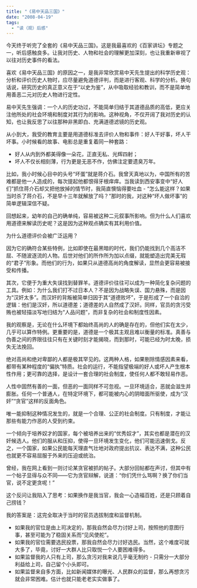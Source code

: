 ```yaml
---
title: "《易中天品三国》"
date: "2008-04-19"
tags: 
  - "读（观）后感"
---
```


今天终于听完了全套的《易中天品三国》。这是我最喜欢的《百家讲坛》专题之一，听后感触良多。让我对历史、人物和社会的理解更加深刻，也让我重新审视了以往对历史事件的看法。

喜欢《易中天品三国》的原因之一，是我非常欣赏易中天先生提出的科学历史观：分析和评价历史人物时，应尽量避免道德评判，而是进行客观、科学的分析。换句话说，研究历史的真正意义在于“以史为鉴”，从中吸取经验和教训，而不是简单地用善恶二元对历史人物进行定性。

易中天先生强调：一个人的历史功过，不能简单归结于其道德品质的高低，更应关注他所处的社会环境和制度对其行为的影响。这种视角，不仅开阔了我对历史的认知，也让我反思了以往那种非黑即白、充满道德滤镜的历史观。

从小到大，我受的教育主要是用道德标准去评价人物和事件：好人干好事，坏人干坏事。小时候看的故事、电影总是重复着同一种套路：

- 好人从内到外都美得像一朵花，正直无私、光辉四射；
- 坏人不仅长相刻薄，行为更是无恶不作，仿佛注定要遗臭万年。

比如，我小时候心目中的头号“坏蛋”就是蒋介石。我曾天真地以为，中国所有的苦难都是他一人造成的，每次提起他都恨得牙根痒痒。当我读到西安事变中“好人们”抓住蒋介石却又把他放掉的情节时，我简直懊恼得要吐血 - “怎么能这样？如果当时杀了蒋介石，不是早十三年就解放了吗？”那时的我，对这种“坏人做坏事”的简单逻辑深信不疑。

回想起来，幼年的自己的确单纯，容易被这种二元叙事所影响。但为什么人们喜欢用道德来解读历史呢？这是因为这种观点确实有其利用价值。

为什么道德评价会被广泛运用？

因为它的确符合某些特例，比如即使在最黑暗的时代，我们仍能找到几个高洁不屈、不随波逐流的人物。后世对他们的所作所为加以点缀，就能塑造出完美无瑕的“君子”形象。而他们的行为，如果只从道德高尚的角度解读，显然会更容易被接受和传播。

其次，它便于为重大失误找到替罪羊。道德评价往往可以成为一种简化复杂问题的工具。例如：为什么我们打不过日本人？不是因为战略失误、国力悬殊，而是因为“汉奸太多”。而汉奸的背叛被简单归因于其“道德败坏”，于是形成了一个自洽的逻辑：他们是汉奸，所以道德差；道德差的人自然成了汉奸。同样，官员的贪污受贿也被轻描淡写地归结为“人品问题”，而非复杂的社会和制度性因素。

我的观察是，无论在什么环境下都始终高尚的人的确是存在的，但他们实在太少，几乎可以算作特例。更重要的是，道德是一个极其主观且难以衡量的标准。真善与伪善之间的界限往往只有在关键时刻才能揭晓，而到那时，可能已经为时太晚，损失无法挽回。

绝对高尚和绝对卑鄙的人都是极其罕见的。这两种人格，如果剔除情感因素来看，都带有某种程度的“偏执”特质。社会的运行，不能指望极端的好人或坏人产生根本性作用；更可靠的选择，是设计一套合理的社会制度，使任何人都不敢轻易作恶。

人性中固然有善的一面，但恶的一面同样不可忽视。一旦环境适合，恶就会滋生并膨胀。任何一个普通人，在特定环境下，都可能被内心的阴暗面所驱使，成为“汉奸”“贪官”这样的反面角色。

唯一能抑制这种情况发生的，就是一个合理、公正的社会制度。只有制度，才能让那些有能力作恶的人受到约束。

一个倾向于培养奴才的国家，每个被培养出来的“优秀奴才”，其实也都是潜在的汉奸候选人。他们的服从和压抑，使得一旦环境发生变化，他们可能迅速倒戈。反之，一个国家，如果公民能每天理直气壮地对政府提出抗议、表达不满，这种公民也就更不容易屈服于外来的压迫或统治。

曾经，我在网上看到一则讨论某贪官被抓的帖子。大部分回帖都在声讨，但其中有一个帖子显得与众不同——它为贪官辩解，说道：“你们凭什么骂啊？换了你们当官，说不定更贪呢！”

这个反问让我陷入了思考：如果换作是我当官，我会一心造福百姓，还是只顾着自己捞钱？

我的答案是：这完全取决于当时的官员选拔制度和监督机制。

- 如果我的官位是由上司决定的，那我自然会尽力讨好上司，按照他的意图行事，甚至可能为了稳固关系而“见风使舵”。
- 如果我的官位需要选民投票，那我自然会尽力讨好选民。当然，这个难度可就大多了，毕竟，讨好一大群人比只取悦一个人要困难得多。
- 如果监督我的人只有上司，那么贪污对我来说几乎毫无制约 - 只需分一大部分利益给上司，自己留个小头即可。
- 如果监督来自多方面，比如新闻媒体的曝光、人民群众的监督，那么再想贪污就会非常困难。估计也就只能老老实实做事了。